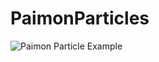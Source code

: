# PaimonParticles

![Paimon Particle Example](https://github.com/DenchiSoft/PaimonParticles/blob/main/img/particles_example.gif)
